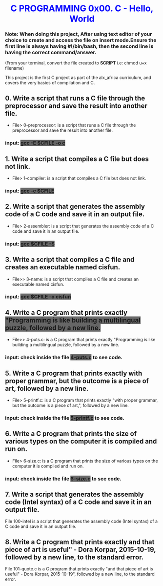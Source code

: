 <h1 style="text-align: center; color: blue;">C PROGRAMMING 0x00. C - Hello, World</h1>
<h3>Note: When doing this project, After using text editor of your choice to create and access the file on insert mode.Ensure the first line is always having #!/bin/bash, then the second line is having the correct command/answer.</h3>
<p>(From your terminal, convert the file created to <strong>SCRIPT</strong> i.e: chmod u+x filename)</p>
<p>This project is the first C project as part of the alx_africa curriculum, and covers the very basics of compilation and C.</p>
<h2>0. Write a script that runs a C file through the preprocessor and save the result into another file.</h2>
<ul> <li>File> 0-preprocessor: is a script that runs a C file through the preprocessor and save the result into another file.</li></ul>
<h3>input: <span style="background-color: #666;">gcc -E $CFILE -o c</span></h3>
<h2>1. Write a script that compiles a C file but does not link.</h2>
<ul><li>File> 1-compiler: is a script that compiles a C file but does not link.</li></ul>
<h3>input: <span style="background-color: #666;">gcc -c $CFILE</span></h3>
<h2>2. Write a script that generates the assembly code of a C code and save it in an output file.</h2>
<ul><li>File> 2-assembler: is a script that generates the assembly code of a C code and save it in an output file.</li></ul>
<h3>input: <span style="background-color: #666;">gcc $CFILE -S</span></h3>
<h2>3. Write a script that compiles a C file and creates an executable named cisfun.</h2>
<ul><li>File>> 3-name: is a script that compiles a C file and creates an executable named cisfun.</li></ul>
<h3>input: <span style="background-color: #666;">gcc $CFILE -o cisfun</span></h3>
<h2>4. Write a C program that prints exactly <span style="background-color: #666;">"Programming is like building a multilingual puzzle, followed by a new line.</span></h2>
<ul><li>File>> 4-puts.c: is a C program that prints exactly "Programming is like building a multilingual puzzle, followed by a new line.</li></ul>
<h3>input: check inside the file <span style="background-color: #666;">4-puts.c</span> to see code.</h3>
<h2>5. Write a C program that prints exactly with proper grammar, but the outcome is a piece of art, followed by a new line.</h2>
<ul><li>File> 5-printf.c: is a C program that prints exactly "with proper grammar, but the outcome is a piece of art,", followed by a new line.</li></ul>
<h3>input: check inside the file <span style="background-color: #666;">5-printf.c</span> to see code.</h3>
<h2>6. Write a C program that prints the size of various types on the computer it is compiled and run on.</h2>
<ul><li>File> 6-size.c: is a C program that prints the size of various types on the computer it is compiled and run on.</li></ul>
<h3>input: check inside the file <span style="background-color: #666;">6-size.c</span> to see code.</h3>
<h2>7. Write a script that generates the assembly code (Intel syntax) of a C code and save it in an output file.</h2>
<p>File 100-intel is a script that generates the assembly code (Intel syntax) of a C code and save it in an output file.</p>
<h2>8. Write a C program that prints exactly and that piece of art is useful" - Dora Korpar, 2015-10-19, followed by a new line, to the standard error.</h2>
<p>File 101-quote.c is a C program that prints exactly "and that piece of art is useful" - Dora Korpar, 2015-10-19", followed by a new line, to the standard error.</p>

